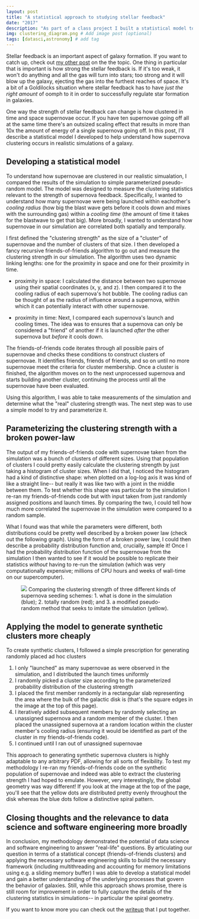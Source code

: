 ```yaml
---
layout: post
title: "A statistical approach to studying stellar feedback"
date: "2017"
description: "As part of a class project I built a statistical model to understand and simplify our the results of our supercomputer simulation and apply them in other contexts at less (computational) cost."   # Add post description (optional)
img: clustering_diagram.png # Add image post (optional)
tags: [datasci,astronomy] # add tag
---
```


Stellar feedback is an important aspect of galaxy formation.
If you want to catch up, check out <a href="stellar-feedback"> my other post</a> on the the topic. 
One thing in particular that is important is how strong the stellar feedback is. 
If it's too weak, it won't do anything and all the gas will turn into stars; too strong and it will blow up the galaxy, ejecting the gas into the furthest reaches of space. 
It's a bit of a Goldilocks situation where stellar feedback has to have _just the right amount_ of oomph to it in order to successfully regulate star formation in galaxies. 

One way the strength of stellar feedback can change is how clustered in time and space supernovae occur. 
If you have ten supernovae going off all at the same time there's an outsized scaling effect that results in more than 10x the amount of energy of a single supernova going off.
In this post, I'll describe a statistical model I developed to help understand how supernova clustering occurs in realistic simulations of a galaxy.

## Developing a statistical model

To understand how supernovae are clustered in our realistic simualation, I compared the results of the simulation to simple parameterized pseudo-random model.
The model was designed to measure the clustering statistics relevant to the strength of supernova feedback.
Specifically, I wanted to understand how many supernovae were being launched within eachother's _cooling radius_ (how big the blast wave gets before it cools down and mixes with the surrounding gas) within a _cooling time_ (the amount of time it takes for the blastwave to get that big). 
More broadly, I wanted to understand how supernovae in our simulation are correlated both spatially and temporally.

I first defined the "clustering strength" as the size of a "cluster" of supernovae and the number of clusters of that size.
I then developed a fancy recursive friends-of-friends algorithm to go out and measure the clustering strength in our simulation. 
The algorithm uses two dynamic linking lengths: one for the proximity in space and one for their proximity in time.

* proximity in space: I calculated the distance between two supernovae using their spatial coordinates (x, y, and z).
I then compared it to the cooling radius of each supernova's hot bubble.
The cooling radius can be thought of as the radius of influence around a supernova, within which it can potentially interact with other supernovae.

* proximity in time: Next, I compared each supernova's launch and cooling times.
The idea was to ensures that a supernova can only be considered a "friend" of another if it is launched _after_ the other supernova but _before_ it cools down.

The friends-of-friends code iterates through all possible pairs of supernovae and checks these conditions to construct clusters of supernovae.
It identifies friends, friends of friends, and so on until no more supernovae meet the criteria for cluster membership.
Once a cluster is finished, the algorithm moves on to the next unprocessed supernova and starts building another cluster, continuing the process until all the supernovae have been evaluated.

Using this algorithm, I was able to take measurements of the simulation and determine what the "real" clustering strength was. 
The next step was to use a simple model to try and parameterize it.

## Parameterizing the clustering strength with a broken power-law

The output of my friends-of-friends code with supernovae taken from the simulation was a bunch of clusters of different sizes. 
Using that population of clusters I could pretty easily calculate the clustering strength by just taking a histogram of cluster sizes. 
When I did that, I noticed the histogram had a kind of distinctive shape: when plotted on a log-log axis it was kind of like a straight line-- but really it was like two with a joint in the middle between them. 
To test whether this shape was particular to the simulation I re-ran my friends-of-friends code but with input taken from just randomly assigned positions and launch times. 
By comparing the two, I could tell how much more correlated the supernovae in the simulation were compared to a random sample.

What I found was that while the parameters were different, both distributions could be pretty well described by a broken power law (check out the following graph).
Using the form of a broken power law, I could then describe a probability distribution function and, crucially, sample it!
Once I had the probability distribution function of the supernovae from the simulation I then wanted to see if it would be possible to replicate their statistics *without* having to re-run the simulation (which was very computationally expensive; millions of CPU hours and weeks of wall-time on our supercomputer).

<figure class="right-figure"> 
        <img src="images/clustering_graph.png"/> 
    <caption> 
        Comparing the clustering strength of three different kinds of supernova seeding schemes:
        1. what is done in the simulation (blue); 2. totally random (red); and 3. a modified pseudo-random method that seeks to imitate the simulation (yellow).
    </caption>
</figure>

## Applying the model to generate synthetic clusters more cheaply
To create synthetic clusters, I followed a simple prescription for generating randomly placed ad hoc clusters 
1. I only "launched" as many supernovae as were observed in the simulation, and I distributed the launch times uniformly
1. I randomly picked a cluster size according to the parameterized probability distribution of the clustering strength
1. I placed the first member randomly in a rectangular slab representing the area where the bulk of the galactic disk is (that's the square edges in the image at the top of this page).
1. I iteratively added subsequent members by randomly selecting an unassigned supernova and a random member of the cluster. 
I then placed the unassigned supernova at a random location within the cluster member's cooling radius (ensuring it would be identified as part of the cluster in my friends-of-friends code).
1. I continued until I ran out of unassigned supernovae

This approach to generating synthetic supernova clusters is highly adaptable to any arbitrary PDF, allowing for all sorts of flexibility.
To test my methodology I re-ran my friends-of-friends code on the synthetic population of supernovae and indeed was able to extract the clustering strength I had hoped to emulate. 
However, very interestingly, the global geometry was way different!
If you look at the image at the top of the page, you'll see that the yellow dots are distributed pretty evenly throughout the disk whereas the blue dots follow a distinctive spiral pattern.

## Closing thoughts and the relevance to data science and software engineering more broadly

In conclusion, my methodology demonstrated the potential of data science and software engineering to answer "real-life" questions.
By articulating our question in terms of a statistical concept (friends-of-friends clusters) and applying the necessary software engineering skills to build the necessary framework (including multithreading and accounting for memory limitations using e.g. a sliding memory buffer) I was able to develop a statistical model and gain a better understanding of the underlying processes that govern the behavior of galaxies.
Still, while this approach shows promise, there is still room for improvement in order to fully capture the details of the clustering statistics in simulations-- in particular the spiral geometry.

If you want to know more you can check out the <a href="media/clustering_writeup.pdf" target="_blank"> writeup</a> that I put together.